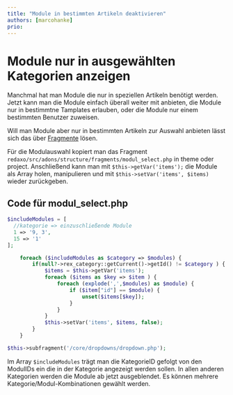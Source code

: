 ```yaml
---
title: "Module in bestimmten Artikeln deaktivieren"
authors: [marcohanke]
prio:
---
```


# Module nur in ausgewählten Kategorien anzeigen

Manchmal hat man Module die nur in speziellen Artikeln benötigt werden. Jetzt kann man die Module einfach überall weiter mit anbieten, die Module nur in bestimmtne Tamplates erlauben, oder die Module nur einem bestimmten Benutzer zuweisen.

Will man Module aber nur in bestimmten Artikeln zur Auswahl anbieten lässt sich das über [Fragmente](https://redaxo.org/doku/main/fragmente) lösen.

Für die Modulauswahl kopiert man das Fragment `redaxo/src/adons/structure/fragments/modul_select.php` in theme oder project. Anschließend kann man mit `$this->getVar('items');` die Module als Array holen, manipulieren und mit `$this->setVar('items', $items)` wieder zurückgeben.

## Code für modul_select.php

```php
$includeModules = [
  //kategorie => einzuschließende Module
  1 => '9, 3',
  15 => '1'
];

    foreach ($includeModules as $category => $modules) {
        if(null?->rex_category::getCurrent()->getId() != $category ) {
            $items = $this->getVar('items');
            foreach ($items as $key => $item ) {
                foreach (explode(',',$modules) as $module) {
                    if ($item["id"] == $module) {
                        unset($items[$key]);
                    }
                }
            }
            $this->setVar('items', $items, false);
        }
    }

$this->subfragment('/core/dropdowns/dropdown.php');


```
Im Array `$includeModules` trägt man die KategorieID gefolgt von den ModulIDs ein die in der Kategorie angezeigt werden sollen. In allen anderen Kategorien werden die Module ab jetzt ausgeblendet. Es können mehrere Kategorie/Modul-Kombinationen gewählt werden.


